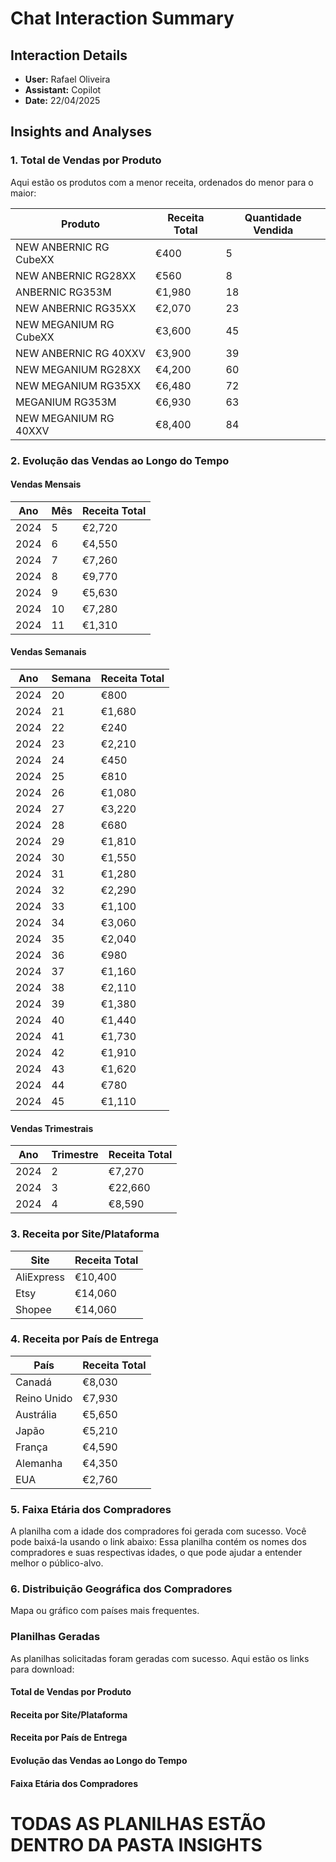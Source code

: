 
# Chat Interaction Summary

## Interaction Details
- **User:** Rafael Oliveira
- **Assistant:** Copilot
- **Date:** 22/04/2025

## Insights and Analyses

### 1. Total de Vendas por Produto
Aqui estão os produtos com a menor receita, ordenados do menor para o maior:

| Produto                | Receita Total | Quantidade Vendida |
|------------------------|---------------|--------------------|
| NEW ANBERNIC RG CubeXX | €400          | 5                  |
| NEW ANBERNIC RG28XX    | €560          | 8                  |
| ANBERNIC RG353M        | €1,980        | 18                 |
| NEW ANBERNIC RG35XX    | €2,070        | 23                 |
| NEW MEGANIUM RG CubeXX | €3,600        | 45                 |
| NEW ANBERNIC RG 40XXV  | €3,900        | 39                 |
| NEW MEGANIUM RG28XX    | €4,200        | 60                 |
| NEW MEGANIUM RG35XX    | €6,480        | 72                 |
| MEGANIUM RG353M        | €6,930        | 63                 |
| NEW MEGANIUM RG 40XXV  | €8,400        | 84                 |

### 2. Evolução das Vendas ao Longo do Tempo
#### Vendas Mensais
| Ano | Mês | Receita Total |
|-----|-----|----------------|
| 2024 | 5   | €2,720         |
| 2024 | 6   | €4,550         |
| 2024 | 7   | €7,260         |
| 2024 | 8   | €9,770         |
| 2024 | 9   | €5,630         |
| 2024 | 10  | €7,280         |
| 2024 | 11  | €1,310         |

#### Vendas Semanais
| Ano | Semana | Receita Total |
|-----|--------|----------------|
| 2024 | 20     | €800           |
| 2024 | 21     | €1,680         |
| 2024 | 22     | €240           |
| 2024 | 23     | €2,210         |
| 2024 | 24     | €450           |
| 2024 | 25     | €810           |
| 2024 | 26     | €1,080         |
| 2024 | 27     | €3,220         |
| 2024 | 28     | €680           |
| 2024 | 29     | €1,810         |
| 2024 | 30     | €1,550         |
| 2024 | 31     | €1,280         |
| 2024 | 32     | €2,290         |
| 2024 | 33     | €1,100         |
| 2024 | 34     | €3,060         |
| 2024 | 35     | €2,040         |
| 2024 | 36     | €980           |
| 2024 | 37     | €1,160         |
| 2024 | 38     | €2,110         |
| 2024 | 39     | €1,380         |
| 2024 | 40     | €1,440         |
| 2024 | 41     | €1,730         |
| 2024 | 42     | €1,910         |
| 2024 | 43     | €1,620         |
| 2024 | 44     | €780           |
| 2024 | 45     | €1,110         |

#### Vendas Trimestrais
| Ano | Trimestre | Receita Total |
|-----|-----------|----------------|
| 2024 | 2         | €7,270         |
| 2024 | 3         | €22,660        |
| 2024 | 4         | €8,590         |

### 3. Receita por Site/Plataforma
| Site       | Receita Total |
|------------|----------------|
| AliExpress | €10,400        |
| Etsy       | €14,060        |
| Shopee     | €14,060        |

### 4. Receita por País de Entrega
| País       | Receita Total |
|------------|----------------|
| Canadá     | €8,030         |
| Reino Unido| €7,930         |
| Austrália  | €5,650         |
| Japão      | €5,210         |
| França     | €4,590         |
| Alemanha   | €4,350         |
| EUA        | €2,760         |

### 5. Faixa Etária dos Compradores
A planilha com a idade dos compradores foi gerada com sucesso. Você pode baixá-la usando o link abaixo:
Essa planilha contém os nomes dos compradores e suas respectivas idades, o que pode ajudar a entender melhor o público-alvo.

### 6. Distribuição Geográfica dos Compradores
Mapa ou gráfico com países mais frequentes.

### Planilhas Geradas
As planilhas solicitadas foram geradas com sucesso. Aqui estão os links para download:

#### Total de Vendas por Produto

#### Receita por Site/Plataforma

#### Receita por País de Entrega

#### Evolução das Vendas ao Longo do Tempo

#### Faixa Etária dos Compradores

# TODAS AS PLANILHAS ESTÃO DENTRO DA PASTA INSIGHTS
